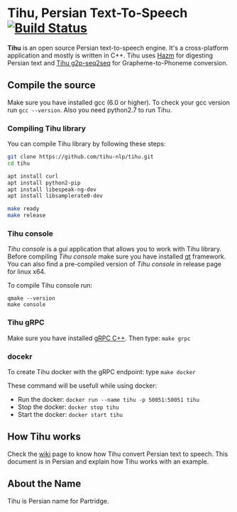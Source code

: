 # Tihu, Persian Text-To-Speech  [![Build Status](https://travis-ci.org/tihu-nlp/tihu.svg?branch=master)](https://travis-ci.org/tihu-nlp/tihu)


**Tihu** is an open source Persian text-to-speech engine. It's a cross-platform application and mostly is written in C++. Tihu uses [Hazm](https://github.com/sobhe/hazm) for digesting Persian text and [Tihu g2p-seq2seq](https://github.com/tihu-nlp/tihudict) for Grapheme-to-Phoneme conversion.


## Compile the source

Make sure you have installed gcc (6.0 or higher). To check your gcc version run `gcc --version`. Also you need python2.7 to run Tihu.

### Compiling Tihu library

You can compile Tihu library by following these steps:
```bash
git clone https://github.com/tihu-nlp/tihu.git
cd tihu

apt install curl
apt install python2-pip
apt install libespeak-ng-dev
apt install libsamplerate0-dev

make ready
make release
```

### Tihu console

*Tihu console* is a gui application that allows you to work with Tihu library. Before compiling *Tihu console* make sure you have installed [qt](https://www.qt.io) framework. You can also find a pre-compiled version of *Tihu console* in release page for linux x64.

To compile Tihu console run:
```
qmake --version
make console
```


### Tihu gRPC

Make sure you have installed [gRPC C++](https://github.com/grpc/grpc/tree/master/src/cpp). Then type: `make grpc`

### docekr

To create Tihu docker with the gRPC endpoint: type `make docker`

These command will be usefull while using docker:

- Run the docker: `docker run --name tihu -p 50051:50051 tihu`
- Stop the docker: `docker stop tihu`
- Start the docker: `docker start tihu`

## How Tihu works

Check the [wiki](https://github.com/tihu-nlp/tihu/wiki) page to know how Tihu convert Persian text to speech.
This document is in Persian and explain how Tihu works with an example.

## About the Name

Tihu is Persian name for Partridge.

